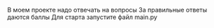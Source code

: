 В моем проекте надо отвечать на вопросы 
За правильные ответы даются баллы 
Для старта запустите файл main.py
